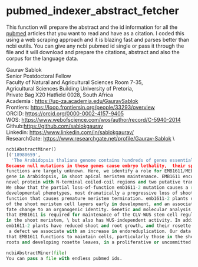 # pubmed_indexer_abstract_fetcher
This function will prepare the abstract and the id information for all the [pubmed](https://pubmed.ncbi.nlm.nih.gov) articles that you want to read and have as a citation. I coded this using a web scraping approach and it is blazing fast and parses better than ncbi eutils. You can give any ncbi pubmed id single or pass it through the file and it will download and prepare the citations, abstract and also the corpus for the language data.

Gaurav Sablok \
Senior Postdoctoral Fellow \
Faculty of Natural and Agricultural Sciences Room 7-35, \
Agricultural Sciences Building University of Pretoria, \
Private Bag X20 Hatfield 0028, South Africa \
Academia : https://up-za.academia.edu/GauravSablok \
Frontiers: https://loop.frontiersin.org/people/33293/overview \
ORCID: https://orcid.org/0000-0002-4157-9405 \
WOS: https://www.webofscience.com/wos/author/record/C-5940-2014 \
Github:https://github.com/sablokgaurav \
Linkedin: https://www.linkedin.com/in/sablokgaurav/ \
ResearchGate: https://www.researchgate.net/profile/Gaurav-Sablok \

```python
ncbiAbstractMiner()
[('18980659',
  'The Arabidopsis thaliana genome contains hundreds of genes essential for seed development.
Because null mutations in these genes cause embryo lethality,  their specific molecular and developmental
functions are largely unknown. Here, we identify a role for EMB1611/MEE22, an essential
gene in Arabidopsis, in shoot apical meristem maintenance. EMB1611 encodes a large,
novel protein with N-terminal coiled-coil regions and two putative transmembrane domains.
We show that the partial loss-of-function emb1611-2 mutation causes a range of pleiotropic
developmental phenotypes, most dramatically a progressive loss of shoot apical meristem
function that causes premature meristem termination. emb1611-2 plants display disorganization
of the shoot meristem cell layers early in development, and an associated stem cell
fate change to an organogenic identity. Genetic and molecular analysis indicates
that EMB1611 is required for maintenance of the CLV-WUS stem cell regulatory pathway
in the shoot meristem, \ but also has WUS-independent activity. In addition,
emb1611-2 plants have reduced shoot and root growth, and their rosette leaves form trichomes with extra branches,
 a defect we associate with an increase in endoreduplication. Our data indicate
that EMB1611 functions to maintain cells, particularly those in the shoot meristem,
roots and developing rosette leaves, in a proliferative or uncommitted state.')]
```

```python
ncbiAbstractMiner(file)
You can pass a file with endless pubmed ids.

